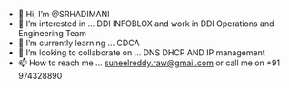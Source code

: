 - 👋 Hi, I’m @SRHADIMANI
- 👀 I’m interested in ... DDI INFOBLOX and work in DDI Operations and Engineering Team
- 🌱 I’m currently learning ... CDCA
- 💞️ I’m looking to collaborate on ... DNS DHCP AND IP management
- 📫 How to reach me ... suneelreddy.raw@gmail.com or call me on +91 974328890 

<!---
SRHADIMANI/SRHADIMANI is a ✨ special ✨ repository because its `README.md` (this file) appears on your GitHub profile.
You can click the Preview link to take a look at your changes.
--->
